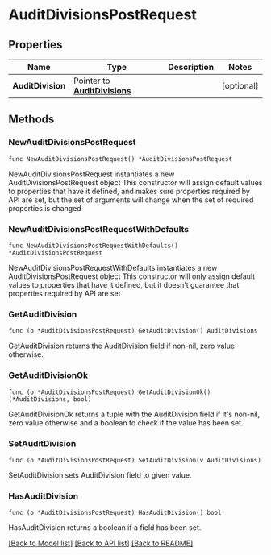 # AuditDivisionsPostRequest

## Properties

Name | Type | Description | Notes
------------ | ------------- | ------------- | -------------
**AuditDivision** | Pointer to [**AuditDivisions**](AuditDivisions.md) |  | [optional] 

## Methods

### NewAuditDivisionsPostRequest

`func NewAuditDivisionsPostRequest() *AuditDivisionsPostRequest`

NewAuditDivisionsPostRequest instantiates a new AuditDivisionsPostRequest object
This constructor will assign default values to properties that have it defined,
and makes sure properties required by API are set, but the set of arguments
will change when the set of required properties is changed

### NewAuditDivisionsPostRequestWithDefaults

`func NewAuditDivisionsPostRequestWithDefaults() *AuditDivisionsPostRequest`

NewAuditDivisionsPostRequestWithDefaults instantiates a new AuditDivisionsPostRequest object
This constructor will only assign default values to properties that have it defined,
but it doesn't guarantee that properties required by API are set

### GetAuditDivision

`func (o *AuditDivisionsPostRequest) GetAuditDivision() AuditDivisions`

GetAuditDivision returns the AuditDivision field if non-nil, zero value otherwise.

### GetAuditDivisionOk

`func (o *AuditDivisionsPostRequest) GetAuditDivisionOk() (*AuditDivisions, bool)`

GetAuditDivisionOk returns a tuple with the AuditDivision field if it's non-nil, zero value otherwise
and a boolean to check if the value has been set.

### SetAuditDivision

`func (o *AuditDivisionsPostRequest) SetAuditDivision(v AuditDivisions)`

SetAuditDivision sets AuditDivision field to given value.

### HasAuditDivision

`func (o *AuditDivisionsPostRequest) HasAuditDivision() bool`

HasAuditDivision returns a boolean if a field has been set.


[[Back to Model list]](../README.md#documentation-for-models) [[Back to API list]](../README.md#documentation-for-api-endpoints) [[Back to README]](../README.md)


